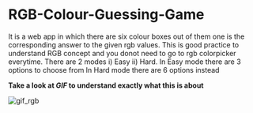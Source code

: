 # RGB-Colour-Guessing-Game
It is a web app in which there are six colour boxes out of them one is the corresponding answer to the given rgb values.
This is good practice to understand RGB concept and you donot need to go to rgb colorpicker everytime.
There are 2 modes i) Easy ii) Hard. 
In Easy mode there are 3 options to choose from
In Hard mode there are 6 options instead

**Take a look at _GIF_ to understand exactly what this is about**

![gif_rgb](https://user-images.githubusercontent.com/32393446/43370509-c1086416-939d-11e8-963d-e9fc4d4f5921.gif)
